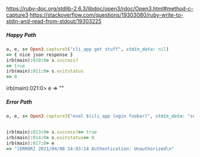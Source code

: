 
https://ruby-doc.org/stdlib-2.6.3/libdoc/open3/rdoc/Open3.html#method-c-capture3
https://stackoverflow.com/questions/19303080/ruby-write-to-stdin-and-read-from-stdout/19303225

##### Happy Path

```ruby
o, e, s= Open3.capture3("cli_app get stuff", stdin_data: nil)
=> { nice json response }
irb(main):010:0> s.success?
=> true
irb(main):011:0> s.exitstatus
=> 0
```
irb(main):021:0> e
=> ""

##### Error Path

```ruby
o, e, s= Open3.capture3("eval $(cli_app login foobar)", stdin_data: "secret")


irb(main):013:0> s.success?=> true
irb(main):014:0> s.exitstatus=> 0
irb(main):017:0> e
=> "[ERROR] 2021/04/08 14:03:14 Authentication: Unauthorized\n"
```